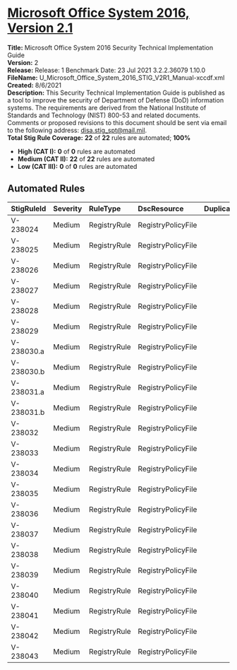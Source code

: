 # [Microsoft Office System 2016, Version 2.1](https://github.com/Microsoft/PowerStig/wiki/Office-System2016-2.1)

**Title:** Microsoft Office System 2016 Security Technical Implementation Guide  
**Version:** 2  
**Release:** Release: 1 Benchmark Date: 23 Jul 2021 3.2.2.36079 1.10.0  
**FileName:** U_Microsoft_Office_System_2016_STIG_V2R1_Manual-xccdf.xml  
**Created:** 8/6/2021  
**Description:** This Security Technical Implementation Guide is published as a tool to improve the security of Department of Defense (DoD) information systems. The requirements are derived from the National Institute of Standards and Technology (NIST) 800-53 and related documents. Comments or proposed revisions to this document should be sent via email to the following address: disa.stig_spt@mail.mil.  
**Total Stig Rule Coverage:** **22** of **22** rules are automated; **100%**

* **High (CAT I):** **0** of **0** rules are automated
* **Medium (CAT II):** **22** of **22** rules are automated
* **Low (CAT III):** **0** of **0** rules are automated

## Automated Rules

| StigRuleId | Severity | RuleType | DscResource | DuplicateOf |
| :---- | :---- | :---- | :---- | :---- |
| V-238024 | Medium | RegistryRule | RegistryPolicyFile |  |
| V-238025 | Medium | RegistryRule | RegistryPolicyFile |  |
| V-238026 | Medium | RegistryRule | RegistryPolicyFile |  |
| V-238027 | Medium | RegistryRule | RegistryPolicyFile |  |
| V-238028 | Medium | RegistryRule | RegistryPolicyFile |  |
| V-238029 | Medium | RegistryRule | RegistryPolicyFile |  |
| V-238030.a | Medium | RegistryRule | RegistryPolicyFile |  |
| V-238030.b | Medium | RegistryRule | RegistryPolicyFile |  |
| V-238031.a | Medium | RegistryRule | RegistryPolicyFile |  |
| V-238031.b | Medium | RegistryRule | RegistryPolicyFile |  |
| V-238032 | Medium | RegistryRule | RegistryPolicyFile |  |
| V-238033 | Medium | RegistryRule | RegistryPolicyFile |  |
| V-238034 | Medium | RegistryRule | RegistryPolicyFile |  |
| V-238035 | Medium | RegistryRule | RegistryPolicyFile |  |
| V-238036 | Medium | RegistryRule | RegistryPolicyFile |  |
| V-238037 | Medium | RegistryRule | RegistryPolicyFile |  |
| V-238038 | Medium | RegistryRule | RegistryPolicyFile |  |
| V-238039 | Medium | RegistryRule | RegistryPolicyFile |  |
| V-238040 | Medium | RegistryRule | RegistryPolicyFile |  |
| V-238041 | Medium | RegistryRule | RegistryPolicyFile |  |
| V-238042 | Medium | RegistryRule | RegistryPolicyFile |  |
| V-238043 | Medium | RegistryRule | RegistryPolicyFile |  |
